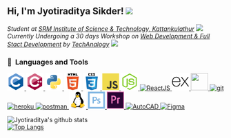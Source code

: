 <h2> Hi, I'm Jyotiraditya Sikder! <img src="https://cdn.dribbble.com/users/27312/screenshots/2297076/dribbble2.gif" width="50"></h2>
<p><em>
Student at <a href="https://www.srmist.edu.in/">SRM Institute of Science & Technology, Kattankulathur</a>
<img src="http://static1.squarespace.com/static/57fc2049414fb54b2162f53e/5802cfe05016e19469a61835/5b87fb38aa4a99b038ac8af3/1535638466356/grad+cap.jpg?format=1500w" width="30">
</br>Currently Undergoing a 30 days Workshop on <a href="https://events.techanalogy.org/event/webpro">Web Development & Full Stact Development</a> by 
<a href="https://techanalogy.org/">TechAnalogy</a>
<img src="https://cdn.dribbble.com/users/1059583/screenshots/4171367/coding-freak.gif" width="30"> 
</em></p>

### 🔧&nbsp; Languages and Tools
<a href="https://www.cprogramming.com/" target="_blank"> <img src="https://raw.githubusercontent.com/devicons/devicon/master/icons/c/c-original.svg" alt="c" width="40" height="40"/> </a> <a href="https://www.w3schools.com/cpp/" target="_blank"> <img src="https://raw.githubusercontent.com/devicons/devicon/master/icons/cplusplus/cplusplus-original.svg" alt="cplusplus" width="40" height="40"/> </a>  <a href="https://www.python.org" target="_blank"> <img src="https://raw.githubusercontent.com/devicons/devicon/master/icons/python/python-original.svg" alt="python" width="40" height="40"/> </a> <a href="https://www.w3.org/html/" target="_blank"> <img src="https://raw.githubusercontent.com/devicons/devicon/master/icons/html5/html5-original-wordmark.svg" alt="html5" width="40" height="40"/> </a> <a href="https://www.w3schools.com/css/" target="_blank"> <img src="https://raw.githubusercontent.com/devicons/devicon/master/icons/css3/css3-original-wordmark.svg" alt="css3" width="40" height="40"/> </a> <a href="https://developer.mozilla.org/en-US/docs/Web/JavaScript" target="_blank"> <img src="https://raw.githubusercontent.com/devicons/devicon/master/icons/javascript/javascript-original.svg" alt="javascript" width="40" height="40"/> </a> <a href="https://nodejs.org/en/docs/" target="_blank"> <img src="https://raw.githubusercontent.com/devicons/devicon/master/icons/nodejs/nodejs-original.svg" alt="docker" width="40" height="40"/> </a> <a href="https://reactjs.org/" target="_blank"> <img src="https://www.paceit.co.uk/wp-content/uploads/2021/07/reactjs-development-company.png" alt="ReactJS" width="40" height="40"/> </a> <a href="https://expressjs.com/" target="_blank"> <img src="https://raw.githubusercontent.com/devicons/devicon/master/icons/express/express-original.svg" alt="docker" width="40" height="40"/> </a> <a href="https://opencv.org/" target="_blank"> <img src="https://www.vectorlogo.zone/logos/opencv/opencv-icon.svg" width="40" height="40"/> </a> </a> <a href="https://git-scm.com/" target="_blank"> <img src="https://www.vectorlogo.zone/logos/git-scm/git-scm-icon.svg" alt="git" width="40" height="40"/> </a> <a href="https://heroku.com" target="_blank"> <img src="https://www.vectorlogo.zone/logos/heroku/heroku-icon.svg" alt="heroku" width="40" height="40"/> </a> <a href="https://postman.com" target="_blank"> <img src="https://www.vectorlogo.zone/logos/getpostman/getpostman-icon.svg" alt="postman" width="40" height="40"/> </a>  <a href="https://www.linux.org/" target="_blank"> <img src="https://raw.githubusercontent.com/devicons/devicon/master/icons/linux/linux-original.svg" alt="linux" width="40" height="40"/> </a> <a href="https://www.photoshop.com/en" target="_blank"> <img src="https://raw.githubusercontent.com/devicons/devicon/master/icons/photoshop/photoshop-line.svg" alt="photoshop" width="40" height="40"/> </a> <a href="https://www.adobe.com/products/premiere.html" target="_blank"> <img src="https://raw.githubusercontent.com/devicons/devicon/master/icons/premierepro/premierepro-original.svg" alt="premierepro" width="40" height="40"/> </a> <a href="https://www.autodesk.in/products/autocad" target="_blank"> <img src="https://www.kindpng.com/picc/m/553-5531383_autodesk-autocad-icon-autocad-2017-logo-vector-hd.png" alt="AutoCAD" width="40" height="40"/> </a> <a href="https://www.figma.com/ " target="_blank"> <img src="https://cdn.sanity.io/images/599r6htc/production/46a76c802176eb17b04e12108de7e7e0f3736dc6-1024x1024.png?w=670&h=670&q=75&fit=max&auto=format" alt="Figma" width="40" height="40"/> </a> </p>

![Jyotiraditya's github stats](https://github-readme-stats.vercel.app/api?username=astroraditya&show_icons=true&theme=radical&count_private=true)          
[![Top Langs](https://github-readme-stats.vercel.app/api/top-langs/?username=astroraditya&theme=radical)](https://github.com/astroraditya/github-readme-stats)

